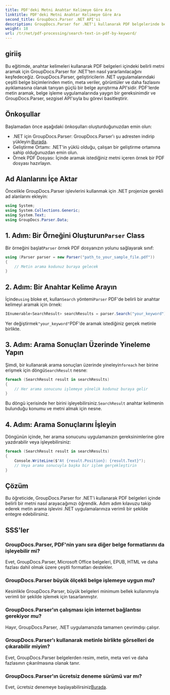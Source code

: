 ```yaml
---
title: PDF'deki Metni Anahtar Kelimeye Göre Ara
linktitle: PDF'deki Metni Anahtar Kelimeye Göre Ara
second_title: GroupDocs.Parser .NET API'si
description: GroupDocs.Parser for .NET'i kullanarak PDF belgelerinde belirli bir metni nasıl arayacağınızı öğrenin. Güçlü metin arama yeteneklerini .NET'inize verimli bir şekilde entegre edin.
weight: 18
url: /tr/net/pdf-processing/search-text-in-pdf-by-keyword/
---
```

## giriiş
Bu eğitimde, anahtar kelimeleri kullanarak PDF belgeleri içindeki belirli metni aramak için GroupDocs.Parser for .NET'ten nasıl yararlanılacağını keşfedeceğiz. GroupDocs.Parser, geliştiricilerin .NET uygulamalarındaki çeşitli belge biçimlerinden metin, meta veriler, görüntüler ve daha fazlasını ayıklamasına olanak tanıyan güçlü bir belge ayrıştırma API'sidir. PDF'lerde metin aramak, belge işleme uygulamalarında yaygın bir gereksinimdir ve GroupDocs.Parser, sezgisel API'sıyla bu görevi basitleştirir.
## Önkoşullar
Başlamadan önce aşağıdaki önkoşulları oluşturduğunuzdan emin olun:
-  .NET için GroupDocs.Parser: GroupDocs.Parser'ı şu adresten indirip yükleyin:[Burada](https://releases.groupdocs.com/parser/net/).
- Geliştirme Ortamı: .NET'in yüklü olduğu, çalışan bir geliştirme ortamına sahip olduğunuzdan emin olun.
- Örnek PDF Dosyası: İçinde aramak istediğiniz metni içeren örnek bir PDF dosyası hazırlayın.

## Ad Alanlarını İçe Aktar
Öncelikle GroupDocs.Parser işlevlerini kullanmak için .NET projenize gerekli ad alanlarını ekleyin:
```csharp
using System;
using System.Collections.Generic;
using System.Text;
using GroupDocs.Parser.Data;
```
##  1. Adım: Bir Örneğini Oluşturun`Parser` Class
 Bir örneğini başlat`Parser` örnek PDF dosyanızın yolunu sağlayarak sınıf:
```csharp
using (Parser parser = new Parser("path_to_your_sample_file.pdf"))
{
    // Metin arama kodunuz buraya gelecek
}
```
## 2. Adım: Bir Anahtar Kelime Arayın
 İçinde`using` bloke et, kullan`Search` yöntemi`Parser` PDF'de belirli bir anahtar kelimeyi aramak için örnek:
```csharp
IEnumerable<SearchResult> searchResults = parser.Search("your_keyword");
```
 Yer değiştirmek`"your_keyword"`PDF'de aramak istediğiniz gerçek metinle birlikte.
## 3. Adım: Arama Sonuçları Üzerinde Yineleme Yapın
 Şimdi, bir kullanarak arama sonuçları üzerinde yineleyin`foreach` her birine erişmek için döngü`SearchResult` nesne:
```csharp
foreach (SearchResult result in searchResults)
{
    // Her arama sonucunu işlemeye yönelik kodunuz buraya gelir
}
```
 Bu döngü içerisinde her birini işleyebilirsiniz.`SearchResult` anahtar kelimenin bulunduğu konumu ve metni almak için nesne.
## 4. Adım: Arama Sonuçlarını İşleyin
Döngünün içinde, her arama sonucunu uygulamanızın gereksinimlerine göre yazdırabilir veya işleyebilirsiniz:
```csharp
foreach (SearchResult result in searchResults)
{
    Console.WriteLine($"At {result.Position}: {result.Text}");
    // Veya arama sonucuyla başka bir işlem gerçekleştirin
}
```

## Çözüm
Bu öğreticide, GroupDocs.Parser for .NET'i kullanarak PDF belgeleri içinde belirli bir metni nasıl arayacağımızı öğrendik. Adım adım kılavuzu takip ederek metin arama işlevini .NET uygulamalarınıza verimli bir şekilde entegre edebilirsiniz.

## SSS'ler
### GroupDocs.Parser, PDF'nin yanı sıra diğer belge formatlarını da işleyebilir mi?
Evet, GroupDocs.Parser, Microsoft Office belgeleri, EPUB, HTML ve daha fazlası dahil olmak üzere çeşitli formatları destekler.
### GroupDocs.Parser büyük ölçekli belge işlemeye uygun mu?
Kesinlikle GroupDocs.Parser, büyük belgeleri minimum bellek kullanımıyla verimli bir şekilde işlemek için tasarlanmıştır.
### GroupDocs.Parser'ın çalışması için internet bağlantısı gerekiyor mu?
Hayır, GroupDocs.Parser, .NET uygulamanızda tamamen çevrimdışı çalışır.
### GroupDocs.Parser'ı kullanarak metinle birlikte görselleri de çıkarabilir miyim?
Evet, GroupDocs.Parser belgelerden resim, metin, meta veri ve daha fazlasının çıkarılmasına olanak tanır.
### GroupDocs.Parser'ın ücretsiz deneme sürümü var mı?
 Evet, ücretsiz denemeye başlayabilirsiniz[Burada](https://releases.groupdocs.com/).